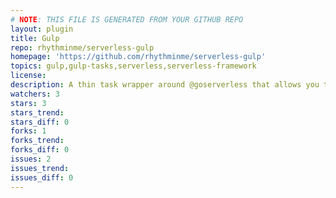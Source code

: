 ```yaml
---
# NOTE: THIS FILE IS GENERATED FROM YOUR GITHUB REPO
layout: plugin
title: Gulp
repo: rhythminme/serverless-gulp
homepage: 'https://github.com/rhythminme/serverless-gulp'
topics: gulp,gulp-tasks,serverless,serverless-framework
license: 
description: A thin task wrapper around @goserverless that allows you to automate build, test and deploy tasks using gulp
watchers: 3
stars: 3
stars_trend: 
stars_diff: 0
forks: 1
forks_trend: 
forks_diff: 0
issues: 2
issues_trend: 
issues_diff: 0
---
```

